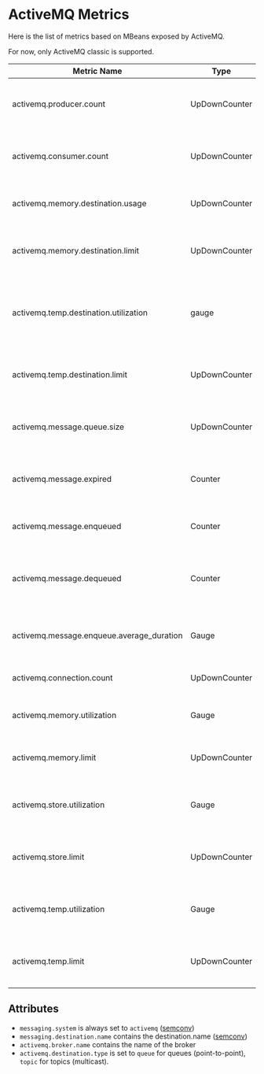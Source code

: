 # ActiveMQ Metrics

Here is the list of metrics based on MBeans exposed by ActiveMQ.

For now, only ActiveMQ classic is supported.

| Metric Name                               | Type          | Unit         | Attributes                                                                                    | Description                                                           |
|-------------------------------------------|---------------|--------------|-----------------------------------------------------------------------------------------------|-----------------------------------------------------------------------|
| activemq.producer.count                   | UpDownCounter | {producer}   | messaging.system, messaging.destination.name, activemq.broker.name, activemq.destination.type | The number of producers attached to this destination                  |
| activemq.consumer.count                   | UpDownCounter | {consumer}   | messaging.system, messaging.destination.name, activemq.broker.name, activemq.destination.type | The number of consumers subscribed to this destination                |
| activemq.memory.destination.usage         | UpDownCounter | By           | messaging.system, messaging.destination.name, activemq.broker.name, activemq.destination.type | The amount of used memory by this destination                         |
| activemq.memory.destination.limit         | UpDownCounter | By           | messaging.system, messaging.destination.name, activemq.broker.name, activemq.destination.type | The amount of configured memory limit for this destination            |
| activemq.temp.destination.utilization     | gauge         | 1            | messaging.system, messaging.destination.name, activemq.broker.name, activemq.destination.type | The percentage of non-persistent storage used by this destination     |
| activemq.temp.destination.limit           | UpDownCounter | By           | messaging.system, messaging.destination.name, activemq.broker.name, activemq.destination.type | The amount of configured non-persistent storage limit                 |
| activemq.message.queue.size               | UpDownCounter | {message}    | messaging.system, messaging.destination.name, activemq.broker.name, activemq.destination.type | The current number of messages waiting to be consumed                 |
| activemq.message.expired                  | Counter       | {message}    | messaging.system, messaging.destination.name, activemq.broker.name, activemq.destination.type | The number of messages not delivered because they expired             |
| activemq.message.enqueued                 | Counter       | {message}    | messaging.system, messaging.destination.name, activemq.broker.name, activemq.destination.type | The number of messages sent to this destination                       |
| activemq.message.dequeued                 | Counter       | {message}    | messaging.system, messaging.destination.name, activemq.broker.name, activemq.destination.type | The number of messages acknowledged and removed from this destination |
| activemq.message.enqueue.average_duration | Gauge         | s            | messaging.system, messaging.destination.name, activemq.broker.name, activemq.destination.type | The average time a message was held on this destination               |
| activemq.connection.count                 | UpDownCounter | {connection} | messaging.system, activemq.broker.name                                                        | The number of active connections                                      |
| activemq.memory.utilization               | Gauge         | 1            | messaging.system, activemq.broker.name                                                        | The percentage of broker memory used                                  |
| activemq.memory.limit                     | UpDownCounter | By           | messaging.system, activemq.broker.name                                                        | The amount of configured broker memory limit                          |
| activemq.store.utilization                | Gauge         | 1            | messaging.system, activemq.broker.name                                                        | The percentage of broker persistent storage used                      |
| activemq.store.limit                      | UpDownCounter | By           | messaging.system, activemq.broker.name                                                        | The amount of configured broker persistent storage limit              |
| activemq.temp.utilization                 | Gauge         | 1            | messaging.system, activemq.broker.name                                                        | The percentage of broker non-persistent storage used                  |
| activemq.temp.limit                       | UpDownCounter | By           | messaging.system, activemq.broker.name                                                        | The amount of configured broker non-persistent storage limit          |

## Attributes

- `messaging.system` is always set to `activemq` ([semconv](https://opentelemetry.io/docs/specs/semconv/registry/attributes/messaging/#messaging-system))
- `messaging.destination.name` contains the destination.name ([semconv](https://opentelemetry.io/docs/specs/semconv/registry/attributes/messaging/#messaging-destination-name))
- `activemq.broker.name` contains the name of the broker
- `activemq.destination.type` is set to `queue` for queues (point-to-point), `topic` for topics (multicast).
